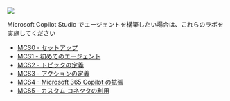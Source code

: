 <div class="cc-lab-toc mcs-path">
  <img src="/copilot-camp/assets/images/path-icons/MCS-path-heading.png"></img>
  <div>
    <p>Microsoft Copilot Studio でエージェントを構築したい場合は、これらのラボを実施してください</p>
    <ul>
      <li><a href="/copilot-camp/pages/make/copilot-studio/00-prerequisites/">MCS0 - セットアップ</a></li>
      <li><a href="/copilot-camp/pages/make/copilot-studio/01-first-agent/">MCS1 - 初めてのエージェント</a></li>
      <li><a href="/copilot-camp/pages/make/copilot-studio/02-topics/">MCS2 - トピックの定義</a></li>
      <li><a href="/copilot-camp/pages/make/copilot-studio/03-actions/">MCS3 - アクションの定義</a></li>
      <li><a href="/copilot-camp/pages/make/copilot-studio/04-extending-m365-copilot/">MCS4 - Microsoft 365 Copilot の拡張</a></li>
      <li><a href="/copilot-camp/pages/make/copilot-studio/05-connectors/">MCS5 - カスタム コネクタの利用</a></li>
      <!-- <li><a href="/copilot-camp/pages/make/copilot-studio/06-knowledge/">MCS6 - Knowledge</a></li> -->
    </ul>
  </div>
</div>

<script>
(() => {

// This script decorates the table of contents with a "you are here" indicator.
const toc = document.getElementsByClassName('cc-lab-toc');
for (const div of toc) {
    const lis = div.querySelectorAll('li');
    for (const li of lis) {
        const anchor = li.querySelector('a');
        if (location.href.includes(anchor.href)) {
            const span = document.createElement("span");
            span.innerHTML = "YOU&nbsp;ARE&nbsp;HERE";
            li.appendChild(span);
        }
    }    
}
})();
</script>
